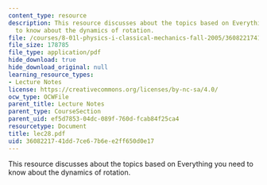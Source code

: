 ```yaml
---
content_type: resource
description: This resource discusses about the topics based on Everything you need
  to know about the dynamics of rotation.
file: /courses/8-01l-physics-i-classical-mechanics-fall-2005/3608221741dd7ce67b6ee2ff650d0e17_lec28.pdf
file_size: 178785
file_type: application/pdf
hide_download: true
hide_download_original: null
learning_resource_types:
- Lecture Notes
license: https://creativecommons.org/licenses/by-nc-sa/4.0/
ocw_type: OCWFile
parent_title: Lecture Notes
parent_type: CourseSection
parent_uid: ef5d7853-04dc-089f-760d-fcab84f25ca4
resourcetype: Document
title: lec28.pdf
uid: 36082217-41dd-7ce6-7b6e-e2ff650d0e17
---
```

This resource discusses about the topics based on Everything you need to know about the dynamics of rotation.
